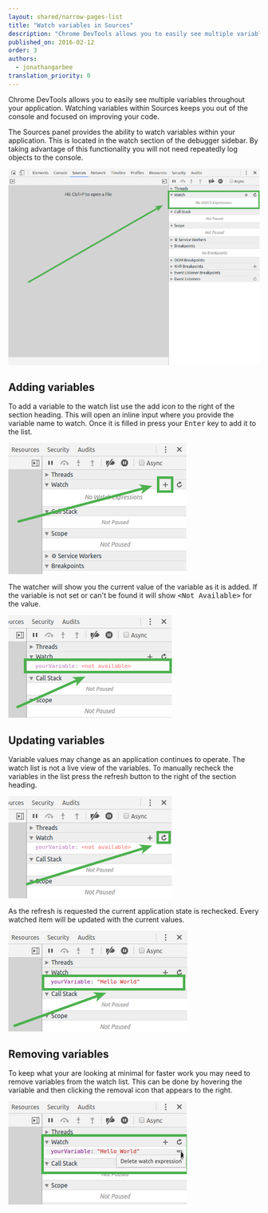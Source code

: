```yaml
---
layout: shared/narrow-pages-list
title: "Watch variables in Sources"
description: "Chrome DevTools allows you to easily see multiple variables throughout your application."
published_on: 2016-02-12
order: 3
authors:
  - jonathangarbee
translation_priority: 0
---
```


<p class="intro">
  Chrome DevTools allows you to easily see multiple variables throughout your application.
  Watching variables within Sources keeps you out of the console and focused on improving your code.
</p>

The Sources panel provides the ability to watch variables within your application.
This is located in the watch section of the debugger sidebar.
By taking advantage of this functionality you will not need repeatedly log objects to the console.

![Watch section of debugger](imgs/sources-watch-variables-location.png)

## Adding variables

To add a variable to the watch list use the add icon to the right of the section heading.
This will open an inline input where you provide the variable name to watch.
Once it is filled in press your <kbd>Enter</kbd> key to add it to the list.

![Add to watch list button](imgs/add-variable-to-watch.png)

The watcher will show you the current value of the variable as it is added.
If the variable is not set or can't be found it will show <samp>&lt;Not Available&gt;</samp> for the value.

![Undefined variable in the watch list](imgs/undefined-variable-in-watch.png)

## Updating variables

Variable values may change as an application continues to operate.
The watch list is not a live view of the variables.
To manually recheck the variables in the list press the refresh button to the right of the section heading.

![Refresh watch variables button](imgs/refresh-variables-being-watched.png)

As the refresh is requested the current application state is rechecked.
Every watched item will be updated with the current values.

![Updated variable being watched](imgs/updated-variable-being-watched.png)

## Removing variables

To keep what your are looking at minimal for faster work you may need to remove variables from the watch list.
This can be done by hovering the variable and then clicking the removal icon that appears to the right.

![Hover variable to remove from watch list](imgs/hover-to-delete-watched-variable.png)
